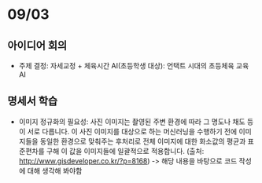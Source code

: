 # 09/03
## 아이디어 회의
- 주제 결정: 자세교정 + 체육시간 AI(초등학생 대상): 언택트 시대의 초등체육 교육 AI

## 명세서 학습
- 이미지 정규화의 필요성: 사진 이미지는 촬영된 주변 환경에 따라 그 명도나 채도 등이 서로 다릅니다. 이 사진 이미지를 대상으로 하는 머신러닝을 수행하기 전에 이미지들을 동일한 환경으로 맞춰주는 후처리로 전체 이미지에 대한 화소값의 평균과 표준편차를 구해 이 값을 이미지들에 일괄적으로 적용합니다. (출처: http://www.gisdeveloper.co.kr/?p=8168) -> 해당 내용을 바탕으로 코드 작성에 대해 생각해 봐야함